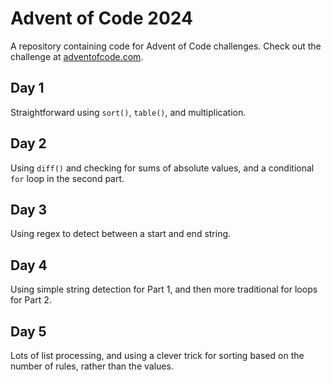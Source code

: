 # Advent of Code 2024

A repository containing code for Advent of Code challenges. Check out the challenge at [adventofcode.com](https://adventofcode.com/). 

## Day 1
Straightforward using `sort()`, `table()`, and multiplication.

## Day 2
Using `diff()` and checking for sums of absolute values, and a conditional `for` loop in the second part.

## Day 3
Using regex to detect between a start and end string.

## Day 4
Using simple string detection for Part 1, and then more traditional for loops for Part 2.

## Day 5
Lots of list processing, and using a clever trick for sorting based on the number of rules, rather than the values.
